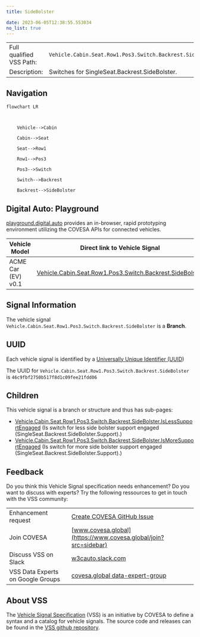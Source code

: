 ```yaml
---
title: SideBolster

date: 2023-06-05T12:38:55.553034
no_list: true
---
```



| | |
|---|---|
| Full qualified VSS Path: | `Vehicle.Cabin.Seat.Row1.Pos3.Switch.Backrest.SideBolster` |
| Description: | Switches for SingleSeat.Backrest.SideBolster. |

## Navigation

```mermaid
flowchart LR



    Vehicle-->Cabin

    Cabin-->Seat

    Seat-->Row1

    Row1-->Pos3

    Pos3-->Switch

    Switch-->Backrest

    Backrest-->SideBolster

```


## Digital Auto: Playground

[playground.digital.auto](http://digital.auto) provides an in-browser, rapid prototyping environment utilizing the COVESA APIs for connected vehicles. 

| Vehicle Model | Direct link to Vehicle Signal |
|---|---|
| ACME Car (EV) v0.1 | [Vehicle.Cabin.Seat.Row1.Pos3.Switch.Backrest.SideBolster](https://digitalauto.netlify.app/model/STLWzk1WyqVVLbfymb4f/cvi/list/Vehicle.Cabin.Seat.Row1.Pos3.Switch.Backrest.SideBolster/) |


## Signal Information




The vehicle signal `Vehicle.Cabin.Seat.Row1.Pos3.Switch.Backrest.SideBolster` is a **Branch**.





## UUID

Each vehicle signal is identified by a [Universally Unique Identifier (UUID](https://en.wikipedia.org/wiki/Universally_unique_identifier))

The UUID for `Vehicle.Cabin.Seat.Row1.Pos3.Switch.Backrest.SideBolster` is `46c9fbf2750b517f8d1c09fee21fdd06`

## Children

This vehicle signal is a branch or structure and thus has sub-pages:

- [Vehicle.Cabin.Seat.Row1.Pos3.Switch.Backrest.SideBolster.IsLessSupportEngaged](islesssupportengaged/) (Is switch for less side bolster support engaged (SingleSeat.Backrest.SideBolster.Support).)
- [Vehicle.Cabin.Seat.Row1.Pos3.Switch.Backrest.SideBolster.IsMoreSupportEngaged](ismoresupportengaged/) (Is switch for more side bolster support engaged (SingleSeat.Backrest.SideBolster.Support).)


## Feedback

Do you think this Vehicle Signal specification needs enhancement? Do you want to discuss with experts? Try the following ressources to get in touch with the VSS community:

| | |
|---|---|
| Enhancement request | [Create COVESA GitHub Issue](https://github.com/COVESA/vehicle_signal_specification/issues/new?body=Please+describe+your+feedback&title=Signal+feedback+Vehicle.Cabin.Seat.Row1.Pos3.Switch.Backrest.SideBolster) |
| Join COVESA | [www.covesa.global](https://www.covesa.global/join?src=sidebar) |
| Discuss VSS on Slack | [w3cauto.slack.com](http://w3cauto.slack.com/) |
| VSS Data Experts on Google Groups | [covesa.global data-expert-group](https://groups.google.com/a/covesa.global/g/data-expert-group) |

## About VSS

The [Vehicle Signal Specification](https://covesa.github.io/vehicle_signal_specification/) (VSS)
is an initiative by COVESA to define a syntax and a catalog for vehicle signals.
The source code and releases can be found in the [VSS github repository](https://github.com/COVESA/vehicle_signal_specification).

